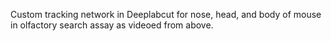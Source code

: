 Custom tracking network in Deeplabcut for nose, head, and body of mouse in olfactory search assay as videoed from above. 
